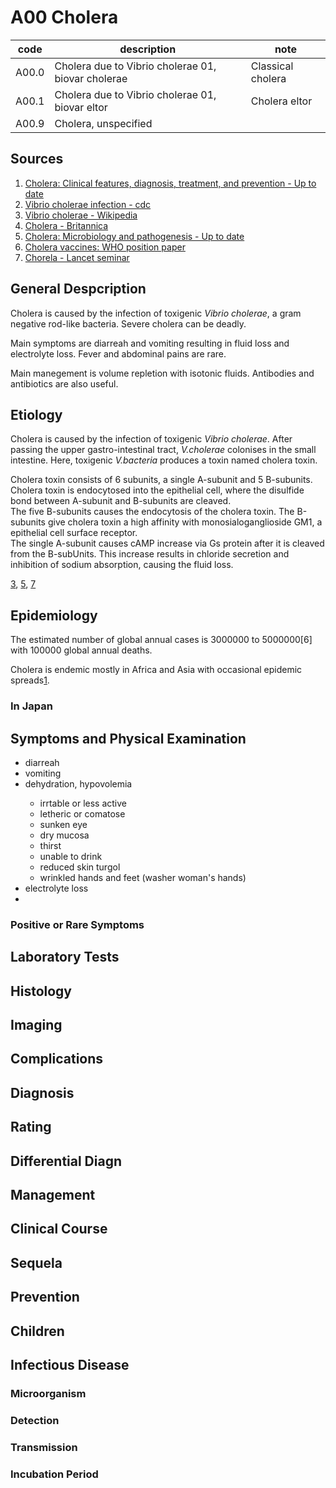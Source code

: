 # A00 Cholera

|code|description|note|
|-|-|-|
|A00.0|Cholera due to Vibrio cholerae 01, biovar cholerae|Classical cholera|
|A00.1|Cholera due to Vibrio cholerae 01, biovar eltor|Cholera eltor|
|A00.9|Cholera, unspecified||

## Sources
1. [Cholera: Clinical features, diagnosis, treatment, and prevention - Up to date](https://www.uptodate.com/contents/cholera-clinical-features-diagnosis-treatment-and-prevention)
2. [Vibrio cholerae infection - cdc](https://www.cdc.gov/cholera/index.html)
3. [Vibrio cholerae - Wikipedia](https://en.m.wikipedia.org/wiki/Vibrio_cholerae)
4. [Cholera - Britannica](https://www.britannica.com/science/cholera)
5. [Cholera: Microbiology and pathogenesis - Up to date](https://www.uptodate.com/contents/cholera-microbiology-and-pathogenesis)
6. [Cholera vaccines: WHO position paper](https://www.who.int/wer/2010/wer8513.pdf)
7. [Chorela - Lancet seminar](https://doi.org/10.1016/S0140-6736%2817%2930559-7)

## General Despcription
Cholera is caused by the infection of toxigenic *Vibrio cholerae*, a gram negative rod-like bacteria. Severe cholera can be deadly.

Main symptoms are diarreah and vomiting resulting in fluid loss and electrolyte loss. Fever and abdominal pains are rare.

Main manegement is volume repletion with isotonic fluids. Antibodies and antibiotics are also useful.

## Etiology
Cholera is caused by the infection of toxigenic <span class="causeMO">*Vibrio cholerae*</span>. After passing the upper gastro-intestinal tract, *V.cholerae* colonises in the <span class="loc">small intestine</span>. Here, toxigenic *V.bacteria* produces a toxin named cholera toxin. 

Cholera toxin consists of 6 subunits, a single A-subunit and 5 B-subunits. Cholera toxin is endocytosed into the epithelial cell, where the disulfide bond between A-subunit and B-subunits are cleaved.</br>
The five B-subunits causes the endocytosis of the cholera toxin. The B-subunits give cholera toxin a high affinity with monosialoganglioside GM1, a epithelial cell surface receptor.</br>
The single A-subunit causes cAMP increase via Gs protein after it is cleaved from the B-subUnits. This increase results in chloride secretion and inhibition of sodium absorption, causing the fluid loss.

[3](#sources), [5](#sources), [7](#sources)

## Epidemiology
The estimated number of global annual cases is <span id="nGCases">3000000</span> to 5000000[6] with <span id="nGDeaths">100000</span> global annual deaths.

Cholera is endemic mostly in Africa and Asia with occasional epidemic spreads[1](#sources).

### In Japan

## Symptoms and Physical Examination

- <span class="sym mainSym"><span class="symName">diarreah</span></span>
- <span class="sym"><span class="symName">vomiting</span></span>
- <span class="sym mainSym"><span class="symName">dehydration</span><span>, <span class="sym"><span class="symName">hypovolemia</span></span>
  - <span class="sym"><span class="symName">irrtable</span></span> or <span class="sym"><span class="symName">less active</span></span>
  - <span class="sym"><span class="symName">letheric</span></span> or <span class="sym"><span class="symName">comatose</span></span>
  - <span class="sym"><span class="symName">sunken <span class="loc">eye</span></span></span>
  - <span class="sym"><span class="symName">dry <span class="loc">mucosa</span></span></span>
  - <span class="sym"><span class="symName">thirst</span></span>
  - <span class="sym"><span class="symName">unable to drink</span></span>
  - <span class="sym"><span class="symName">reduced <span class="loc">skin</span> turgol</span></span>
  - <span class="sym"><span class="symName">wrinkled <span class="loc">hands</span> and <span class="loc">feet</span></span></span> (<span class="sym"><span class="symName">washer woman's hands</span></span>)
- <span class="sym"><span class="symName">electrolyte loss</span></span>
- 

  
  
  
  




### Positive or Rare Symptoms

## Laboratory Tests

## Histology

## Imaging

## Complications

## Diagnosis

## Rating

## Differential Diagn

## Management

## Clinical Course

## Sequela

## Prevention

## Children

## Infectious Disease 
### Microorganism

### Detection

### Transmission

### Incubation Period
